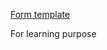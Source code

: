 <a href="https://form-template-css.onrender.com/">Form template</a><br>
<p>For learning purpose</p>
